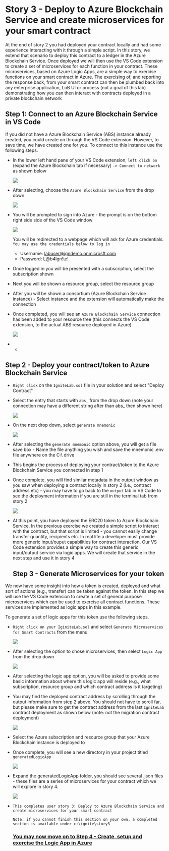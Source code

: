 # Story 3 - Deploy to Azure Blockchain Service and create microservices for your smart contract

At the end of story 2 you had deployed your contract locally and had some experience interacting with it through a simple script. In this story, we extend that scenario to deploy this contract to a ledger in the Azure Blockchain Service. Once deployed we will then use the VS Code extension to create a set of microservices for each function in your contract. These microservices, based on Azure Logic Apps, are a simple way to exercise functions on your smart contract in Azure. The exercising of, and reporting the response back, from your smart contract can then be plumbed back into any enterprise application, LoB UI or process (not a goal of this lab) demonstrating how you can then interact with contracts deployed in a private blockchain network

## Step 1: Connect to an Azure Blockchain Service in VS Code

If you did not have a Azure Blockchain Service (ABS) instance already created, you could create on through the VS Code extension. However, to save time, we have created one for you. To connect to this instance use the following steps.

- In the lower left hand pane of your VS Code extension, `left click on` (expand the Azure Blockchain tab if necessary) `-> Connect to network` as shown below

  ![](../images/connectToABS.png)

- After selecting, choose the `Azure Blockchain Service` from the drop down

  ![](../images/selectABS.png)

- You will be prompted to sign into Azure - the prompt is on the bottom right side side of the VS Code window

  ![](C:\ignite\ignite2019\images\azureSignIn.png)

  You will be redirected to a webpage which will ask for Azure credentials. `You may use the credentials below to log in`

  - Username: labuser@igndemo.onmicrosft.com
  - Password: L@b4Ign!te!

- Once logged in you will be presented with a subscription, select the subscription shown

- Next you will be shown a resource group, select the resource group

- After you will be shown a consortium (Azure Blockchain Service instance) - Select instance and the extension will automatically make the connection

- Once completed, you will see an `Azure Blockchain Service` connection has been added to your resource tree (this connects the VS Code extension, to the actual ABS resource deployed in Azure)

  ![](../images/absInTree.png)

- - 

## Step 2 - Deploy your contract/token to Azure Blockchain Service

- `Right click` on the `IgniteLab.sol` file in your solution and select "Deploy Contract"

- Select the entry that starts with `abs_` from the drop down (note your connection may have a different string after than abs_ then shown here)

  ![](../images/deployToABS.png)

- On the next drop down, select `generate mnemonic`

  ![](../images/generateMnemonic.png)

- After selecting the `generate mnemonic` option above, you will get a file save box - Name the file anything you wish and save the mnemonic .env file anywhere on the C:\ drive

- This begins the process of deploying your contract/token to the Azure Blockchain Service you connected in step 1

- Once complete, you will find similar metadata in the output window as you saw when deploying a contract locally in story 2 (i.e., contract address etc) - you may have to go back to the `output` tab in VS Code to see the deployment information if you are still in the terminal tab from story 2

  ![](../images/outputChannel.png)

- At this point, you have deployed the ERC20 token to Azure Blockchain Service. In the previous exercise we created a simple script to interact with the contract, but that script is limited - you cannot easily change transfer quantity, recipients etc. In real life a developer must provide more generic input/ouput capabilities for contract interaction. Our VS Code extension provides a simple way to create this generic input/output service via logic apps. We will create that service in the next step and use it in story 4

  ## Step 3 - Generate Microservices for your token

We now have some insight into how a token is created, deployed and what sort of actions (e.g., transfer) can be taken against the token. In this step we will use the VS Code extension to create a set of general purpose microservices which can be used to exercise all contract functions. These services are implemented as logic apps in this example. 

To generate a set of logic apps for this token use the following steps.

- `Right click on your IginiteLab.sol` and select `Generate Microservices for Smart Contracts` from the menu

  ![](../images/generateMicroservices.png)

- After selecting the option to chose microservices, then select `Logic App` from the drop down

  ![](../images/selectLogicApp.png)

- After selecting the logic app option, you will be asked to provide some basic information about where this logic app will reside (e.g., what subscription, resource group and which contract address is it targeting)

- You may find the deployed contract address by scrolling through the output information from step 2 above. You should not have to scroll far, but please make sure to get the contract address from the last `IgniteLab` contract deployment as shown below (note: not the migration contract deployment)

  ![](../images/copyContractAddress.png)

- Select the Azure subscription and resource group that your Azure Blockchain instance is deployed to

- Once complete, you will see a new directory in your project titled `generatedLogicApp`

  ![](../images/generateLogicAppSuccess.png)

- Expand the generatedLogicApp folder, you should see several .json files - these files are a series of microservices for your contract which we will explore in story 4. 

  ![](../images/microservices.png)

- `This completes user story 3: Deploy to Azure Blockchain Service and create microservices for your smart contract`

  `Note: if you cannot finish this section on your own, a completed section is available under c:\ignite\story3`

  

  ### [You may now  move on to Step 4 - Create, setup and exercise the Logic App in Azure](../story4/story4.md)
